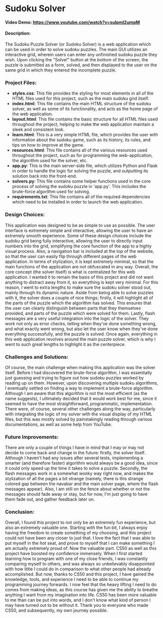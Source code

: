 # Sudoku Solver
#### Video Demo: <https://www.youtube.com/watch?v=suIpmI2umpM>
#### Description:

The Sudoku Puzzle Solver (or Sudoku Solver) is a web application which can be used in order to solve sudoku puzzles. The main GUI utilizes an interactive grid, wherein users can enter any unfinished sudoku puzzle they wish. Upon clicking the "Solve!" button at the bottom of the screen, the puzzle is submitted as a form, solved, and then displayed to the user on the same grid in which they entered the incomplete puzzle.

### Project Files:
- **styles.css**: This file provides the styling for most elements in all of the HTML files used for this project, such as the main sudoku grid itself.
- **index.html**: This file contains the main HTML structure of the sudoku solver, as well as some of its functionality, and acts as the home page of the web application.
- **layout.html**: This file contains the basic structure for all HTML files used throughout the project, helping to make the web application maintain a sleek and consistent look.
- **learn.html**: This is a very simple HTML file, which provides the user with information about the sudoku game, such as its history, its rules, and tips on how to improve at the game.
- **resources.html**: This file contains all of the various resources used throughout the project, such as for programming the web-application, the algorithm used for the solver, etc.
- **app.py**: This is the main server-side file, which utilizes Python and Flask in order to handle the logic for solving the puzzle, and outputting its solution back into the front-end.
- **solvers.py**: This file contains some helper functions used in the core process of solving the sudoku puzzle in 'app.py'. This includes the brute-force algorithm used for solving.
- **requirements.txt**: This file contains all of the required dependencies which need to be installed in order to launch the web application.

### Design Choices:
This application was designed to be as simple to use as possible. The user interface is extremely simple and interactive, allowing the user to have an extremely smooth experience. Some of these design choices include the sudoku grid being fully interactive, allowing the user to directly input numbers into the grid, simplifying the core function of the app to a highly visual process. Also, a navigation bar is included at the top of the website, so that the user can easily flip through different pages of the web application. In terms of stylization, it is kept extremely minimal, so that the main functions of the application are not obfuscated in any way. Overall, the core concept (the solver itself) is what is centralized for this web application. I wanted it to remain the basis of this project and did not want anything to distract away from it, so everything is kept very minimal. For this reason, I went to extra lengths to make sure the sudoku solver stood out, mainly through its dynamic nature. Aside from being able to solve puzzles with it, the solver does a couple of nice things; firstly, it will highlight all of the parts of the puzzle which the algorithm has solved. This ensures that the user can clearly distinguish between parts that they themselves provided, and parts of the puzzle which were solved for them. Lastly, flash messages are a very useful integration into the logic of the solver. They work not only as error checks, telling when they've done something wrong, and what exactly went wrong, but also let the user know when they've done everything successfully, and the puzzle is solved. Once again, everything in this web application revolves around the main puzzle solver, which is why I went to such great lengths to highlight it as the centerpiece.

### Challenges and Solutions:
Of course, the main challenge when making this application was the solver itself. Before I had discovered the brute-force algorithm, I was essentially just guessing and trying to figure out how sudoku puzzles worked by reading up on them. However, upon discovering multiple sudoku algorithms, I eventually settled on finding a way to implement a brute-force algorithm. Although I am aware that this algorithm is not the most efficient (as the name suggests), I ultimately decided that it would work best for me, since it seemed to have the most straightforward, programmatic, implementation. There were, of course, several other challenges along the way, particularly with integrating the logic of my solver with the visual display of my HTML files, but this was mostly solved by painstakingly reading through various documentations, as well as some help from YouTube.

### Future Improvements:
There are only a couple of things I have in mind that I may or may not decide to come back and change in the future: firstly, the solver itself. Although I haven't had any issues after several tests, implementing a smarter (and therefore faster) algorithm would always be a good idea, since it could only speed up the time it takes to solve a puzzle. Secondly, the flash messages work in a somewhat wonky way right now, and makes the stylization of all the pages a bit strange (namely, there is this strange colored gap between the navabar and the main solver page, where the flash messages appear). Also, I am still on the fence about whether or not the messages should fade away or stay, but for now, I'm just going to have them fade out, and gather feedback later on.

### Conclusion:
Overall, I found this project to not only be an extremely fun experience, but also an extremely valuable one. Starting with the fun bit, I always enjoy having the freedom to create something of my choosing, and this project could not have been any closer to just that. I love the fact that I was able to put myself in the hot seat, and prove to myself that I can make something I am actually extremely proud of. Now the valuable part. CS50 as well as this project have boosted my confidence immensely. When I first started learning how to program with one of my close friends, I was constantly comparing myself to others, and was always so unbelievably disappointed with how little I could do in comparison to what other people had already accomplished. But now, thanks to CS50 and this project, I have gained the knowledge, tools, and experience I need to be able to continue my programming journey forwards. I now feel that the heavy lifting I need to do comes from making ideas, as this course has given me the ability to breathe anything I want from my imagination into life. CS50 has been more valuable to me than can be put into words, and I don't know what kind of person I may have turned out to be without it. Thank you to everyone who made CS50, and subsequently, my own journey possible.
